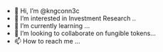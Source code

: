 - 👋 Hi, I’m @kngconn3c
- 👀 I’m interested in Investment Research ..
- 🌱 I’m currently learning ...
- 💞️ I’m looking to collaborate on fungible tokens...
- 📫 How to reach me ...

<!---
kngconn3c/kngconn3c is a ✨ special ✨ repository because its `README.md` (this file) appears on your GitHub profile.
You can click the Preview link to take a look at your changes.
--->
